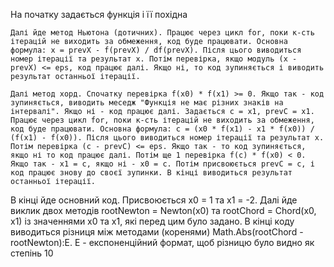На початку задається функція і її похідна

	Далі йде метод Ньютона (дотичних). Працює через цикл for, поки к-сть ітерацій не виходить за обмеження, код буде працювати. Основна формула: x = prevX - f(prevX) / df(prevX). Після цього виводиться номер ітерації та результат х. Потім перевірка, якщо модуль (x - prevX) <= eps, код працює далі. Якщо ні, то код зупиняється і виводить результат останньої ітерації.

	Далі метод хорд. Спочатку перевірка f(x0) * f(x1) >= 0. Якщо так - код зупиняється, виводить меседж "Функція не має різних знаків на інтервалі". Якщо ні - код працює далі. Задається c = x1, prevC = x1. Працює через цикл for, поки к-сть ітерацій не виходить за обмеження, код буде працювати. Основна формула: c = (x0 * f(x1) - x1 * f(x0)) / (f(x1) - f(x0)). Після цього виводиться номер ітерації та результат х. Потім перевірка (c - prevC) <= eps. Якщо так - то код зупиняється, якщо ні то код працює далі. Потім ще 1 перевірка f(c) * f(x0) < 0. Якщо так - x1 = c, якщо ні - x0 = c. Потім присвоюється prevC = c, і код працює знову до своєї зупинки. В кінці виводиться результат останньої ітерації.

В кінці йде основний код. Присвоюється x0 = 1 та x1 = -2. Далі йде виклик двох методів rootNewton = Newton(x0) та rootChord = Chord(x0, x1) із значеннями х0 та х1, які перед цим було задано. В кінці коду виводиться різниця між методами (коренями) Math.Abs(rootChord - rootNewton):E. Е - експоненційний формат, щоб різницю було видно як степінь 10
